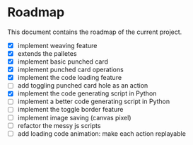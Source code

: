 # Roadmap

This document contains the roadmap of the current project.

- [x] implement weaving feature
- [x] extends the palletes
- [x] implement basic punched card
- [x] implement punched card operations
- [x] implement the code loading feature
- [ ] add toggling punched card hole as an action
- [x] implement the code generating script in Python
- [ ] implement a better code generating script in Python
- [ ] implement the toggle border feature
- [ ] implement image saving (canvas pixel)
- [ ] refactor the messy js scripts
- [ ] add loading code animation: make each action replayable
